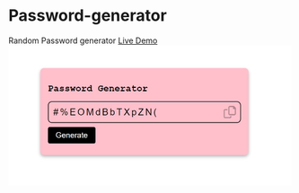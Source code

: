# Password-generator 
Random Password generator
<a href="https://akki4feb95.github.io/Password-generator/">Live Demo</a>
<br>
<img src="Password Generator.jpg" alt="Demo">
